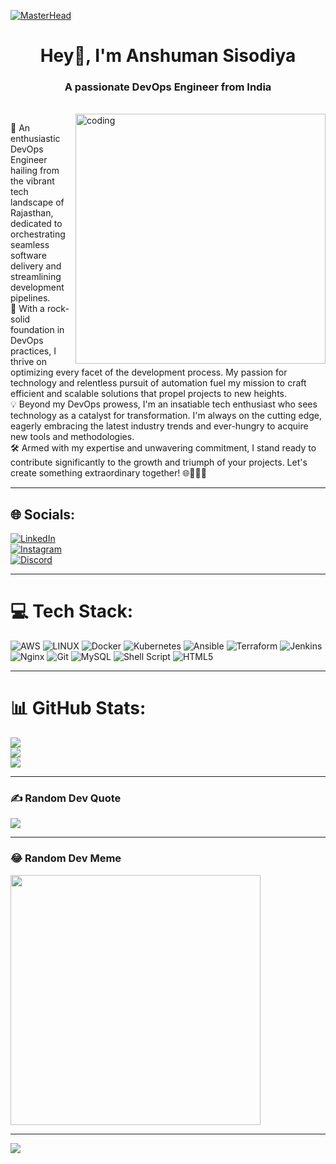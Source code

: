 [![MasterHead](https://i0.wp.com/servn.io/wp-content/uploads/2023/04/devOps-cloud-native.gif?fit=1920%2C1080&ssl=1)](https://Anshuman-Sisodiya.io)

<h1 align="center">Hey👋, I'm Anshuman Sisodiya</h1>
<h3 align="center">A passionate DevOps Engineer from India</h3>

<br>
<img align="right" alt="coding" width="400" src="https://user-images.githubusercontent.com/55389276/140866485-8fb1c876-9a8f-4d6a-98dc-08c4981eaf70.gif">

🚀 An enthusiastic DevOps Engineer hailing from the vibrant tech landscape of Rajasthan, dedicated to orchestrating seamless software delivery and streamlining development pipelines.  
🌟 With a rock-solid foundation in DevOps practices, I thrive on optimizing every facet of the development process. My passion for technology and relentless pursuit of automation fuel my mission to craft efficient and scalable solutions that propel projects to new heights.  
💡 Beyond my DevOps prowess, I'm an insatiable tech enthusiast who sees technology as a catalyst for transformation. I'm always on the cutting edge, eagerly embracing the latest industry trends and ever-hungry to acquire new tools and methodologies.  
🛠️ Armed with my expertise and unwavering commitment, I stand ready to contribute significantly to the growth and triumph of your projects. Let's create something extraordinary together! 🌐👨‍💻🔥

---

## 🌐 Socials:

[![LinkedIn](https://img.shields.io/badge/LinkedIn-%230077B5.svg?logo=linkedin&logoColor=white)](https://linkedin.com/in/anshuman-sisodiya)  
[![Instagram](https://img.shields.io/badge/Instagram-%23E4405F.svg?logo=Instagram&logoColor=white)](https://instagram.com/anshuman_sisodiyaa)  
[![Discord](https://img.shields.io/badge/Discord-%237289DA.svg?logo=discord&logoColor=white)](https://discord.gg/starlordinfamous)  

---

# 💻 Tech Stack:

![AWS](https://img.shields.io/badge/AWS-%23FF9900.svg?style=for-the-badge&logo=amazon-aws&logoColor=white) ![LINUX](https://img.shields.io/badge/Linux-FCC624?style=for-the-badge&logo=linux&logoColor=black) ![Docker](https://img.shields.io/badge/docker-%230db7ed.svg?style=for-the-badge&logo=docker&logoColor=white) ![Kubernetes](https://img.shields.io/badge/kubernetes-%23326ce5.svg?style=for-the-badge&logo=kubernetes&logoColor=white) ![Ansible](https://img.shields.io/badge/ansible-%231A1918.svg?style=for-the-badge&logo=ansible&logoColor=white) ![Terraform](https://img.shields.io/badge/terraform-%235835CC.svg?style=for-the-badge&logo=terraform&logoColor=white) ![Jenkins](https://img.shields.io/badge/jenkins-%232C5263.svg?style=for-the-badge&logo=jenkins&logoColor=white) ![Nginx](https://img.shields.io/badge/nginx-%23009639.svg?style=for-the-badge&logo=nginx&logoColor=white) ![Git](https://img.shields.io/badge/git-%23F05033.svg?style=for-the-badge&logo=git&logoColor=white) ![MySQL](https://img.shields.io/badge/mysql-%2300f.svg?style=for-the-badge&logo=mysql&logoColor=white) ![Shell Script](https://img.shields.io/badge/shell_script-%23121011.svg?style=for-the-badge&logo=gnu-bash&logoColor=white) ![HTML5](https://img.shields.io/badge/html5-%23E34F26.svg?style=for-the-badge&logo=html5&logoColor=white)

---

# 📊 GitHub Stats:

![](https://github-readme-stats.vercel.app/api?username=Anshuman-Sisodiya&theme=tokyonight&hide_border=true&include_all_commits=false&count_private=false)  
![](https://github-readme-streak-stats.herokuapp.com/?user=Anshuman-Sisodiya&theme=tokyonight&hide_border=true)  
![](https://github-readme-stats.vercel.app/api/top-langs/?username=Anshuman-Sisodiya&theme=tokyonight&hide_border=true&layout=compact)

---

### ✍️ Random Dev Quote

![](https://quotes-github-readme.vercel.app/api?type=horizontal&theme=radical)

---

### 😂 Random Dev Meme

<img src='https://randommeme-five.vercel.app/' style="height: 400px;" />

---

[![](https://visitcount.itsvg.in/api?id=Anshuman-Sisodiya&icon=0&color=6)](https://visitcount.itsvg.in)

<!-- Proudly created with GPRM ( https://gprm.itsvg.in ) -->
